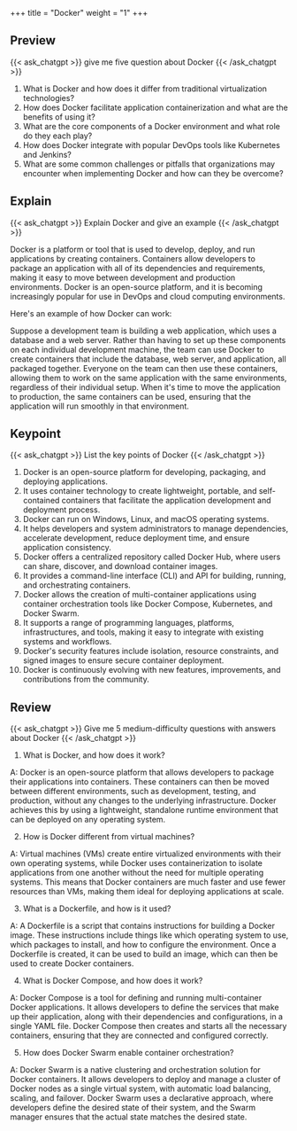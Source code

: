 +++
title = "Docker"
weight = "1"
+++
## Preview
{{< ask_chatgpt >}}
give me five question about Docker
{{< /ask_chatgpt >}}

1. What is Docker and how does it differ from traditional virtualization technologies?
2. How does Docker facilitate application containerization and what are the benefits of using it?
3. What are the core components of a Docker environment and what role do they each play?
4. How does Docker integrate with popular DevOps tools like Kubernetes and Jenkins?
5. What are some common challenges or pitfalls that organizations may encounter when implementing Docker and how can they be overcome?   

## Explain
{{< ask_chatgpt >}}
Explain Docker and give an example
{{< /ask_chatgpt >}}

Docker is a platform or tool that is used to develop, deploy, and run applications by creating containers. Containers allow developers to package an application with all of its dependencies and requirements, making it easy to move between development and production environments. Docker is an open-source platform, and it is becoming increasingly popular for use in DevOps and cloud computing environments.

Here's an example of how Docker can work:

Suppose a development team is building a web application, which uses a database and a web server. Rather than having to set up these components on each individual development machine, the team can use Docker to create containers that include the database, web server, and application, all packaged together. Everyone on the team can then use these containers, allowing them to work on the same application with the same environments, regardless of their individual setup. When it's time to move the application to production, the same containers can be used, ensuring that the application will run smoothly in that environment.   

## Keypoint
{{< ask_chatgpt >}}
List the key points of Docker
{{< /ask_chatgpt >}}

1. Docker is an open-source platform for developing, packaging, and deploying applications.
2. It uses container technology to create lightweight, portable, and self-contained containers that facilitate the application development and deployment process.
3. Docker can run on Windows, Linux, and macOS operating systems.
4. It helps developers and system administrators to manage dependencies, accelerate development, reduce deployment time, and ensure application consistency.
5. Docker offers a centralized repository called Docker Hub, where users can share, discover, and download container images.
6. It provides a command-line interface (CLI) and API for building, running, and orchestrating containers.
7. Docker allows the creation of multi-container applications using container orchestration tools like Docker Compose, Kubernetes, and Docker Swarm.
8. It supports a range of programming languages, platforms, infrastructures, and tools, making it easy to integrate with existing systems and workflows.
9. Docker's security features include isolation, resource constraints, and signed images to ensure secure container deployment.
10. Docker is continuously evolving with new features, improvements, and contributions from the community.   

## Review
{{< ask_chatgpt >}}
Give me 5 medium-difficulty questions with answers about Docker
{{< /ask_chatgpt >}}

1. What is Docker, and how does it work?

A: Docker is an open-source platform that allows developers to package their applications into containers. These containers can then be moved between different environments, such as development, testing, and production, without any changes to the underlying infrastructure. Docker achieves this by using a lightweight, standalone runtime environment that can be deployed on any operating system.

2. How is Docker different from virtual machines?

A: Virtual machines (VMs) create entire virtualized environments with their own operating systems, while Docker uses containerization to isolate applications from one another without the need for multiple operating systems. This means that Docker containers are much faster and use fewer resources than VMs, making them ideal for deploying applications at scale.

3. What is a Dockerfile, and how is it used?

A: A Dockerfile is a script that contains instructions for building a Docker image. These instructions include things like which operating system to use, which packages to install, and how to configure the environment. Once a Dockerfile is created, it can be used to build an image, which can then be used to create Docker containers.

4. What is Docker Compose, and how does it work?

A: Docker Compose is a tool for defining and running multi-container Docker applications. It allows developers to define the services that make up their application, along with their dependencies and configurations, in a single YAML file. Docker Compose then creates and starts all the necessary containers, ensuring that they are connected and configured correctly.

5. How does Docker Swarm enable container orchestration?

A: Docker Swarm is a native clustering and orchestration solution for Docker containers. It allows developers to deploy and manage a cluster of Docker nodes as a single virtual system, with automatic load balancing, scaling, and failover. Docker Swarm uses a declarative approach, where developers define the desired state of their system, and the Swarm manager ensures that the actual state matches the desired state.   

